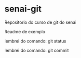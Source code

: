 # senai-git

Repositorio do curso de git do senai

Readme de exemplo



lembrei do comando: git status



lembrei do comando: git commit

